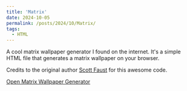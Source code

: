 ```yaml
---
title: 'Matrix'
date: 2024-10-05
permalink: /posts/2024/10/Matrix/
tags:
  - HTML
---
```



A cool matrix wallpaper generator I found on the internet. It's a simple HTML file that generates a matrix wallpaper on your browser. 

Credits to the original author <a href="https://drfaustest.github.io/">Scott Faust</a> for this awesome code.

[Open Matrix Wallpaper Generator](../../../../files/matrix_wall.html)